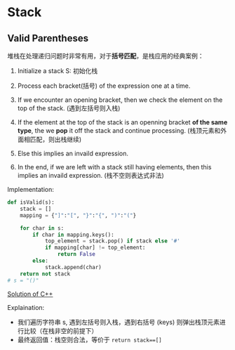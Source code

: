 # Stack

## Valid Parentheses

堆栈在处理递归问题时非常有用，对于**括号匹配**，是栈应用的经典案例：

1. Initialize a stack S: 初始化栈

2. Process each bracket(括号) of the expression one at a time.

3. If we encounter an opening bracket, then we check the element on the top of the stack. (遇到左括号则入栈)

4. If the element at the top of the stack is an openning bracket **of the same type**, the we **pop** it off the stack and continue processing. (栈顶元素和外面相匹配，则出栈继续)

5. Else this implies an invaild expression.

6. In the end, if we are left with a stack still having elements, then this implies an invaild expression. (栈不空则表达式非法)

Implementation:

```py
def isValid(s):
    stack = []
    mapping = {"]":"[", "}":"{", ")":"("}

    for char in s:
        if char in mapping.keys():
            top_element = stack.pop() if stack else '#'
            if mapping[char] != top_element:
                return False
        else:
            stack.append(char)
    return not stack
# s = "()"
```

[Solution of C++](https://github.com/chenweigao/_code/blob/master/cpp/stack_valid_parenttheses.cpp)

Explaination:

- 我们遍历字符串 s, 遇到左括号则入栈，遇到右括号 (keys) 则弹出栈顶元素进行比较（在栈非空的前提下）
- 最终返回值：栈空则合法，等价于 `return stack==[]`